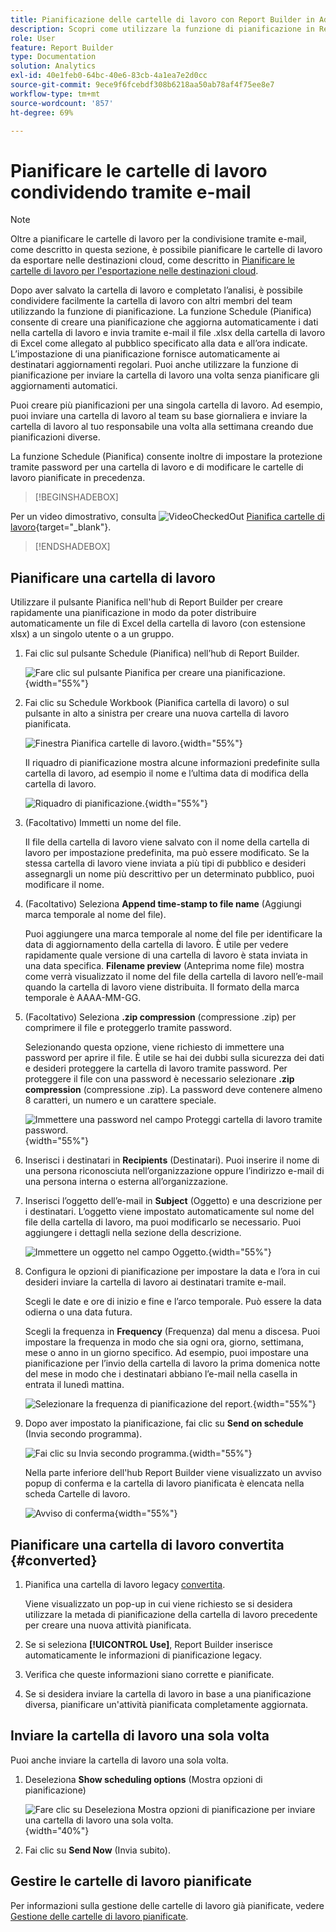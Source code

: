 ```yaml
---
title: Pianificazione delle cartelle di lavoro con Report Builder in Adobe Analytics
description: Scopri come utilizzare la funzione di pianificazione in Report Builder
role: User
feature: Report Builder
type: Documentation
solution: Analytics
exl-id: 40e1feb0-64bc-40e6-83cb-4a1ea7e2d0cc
source-git-commit: 9ece9f6fcebdf308b6218aa50ab78af4f75ee8e7
workflow-type: tm+mt
source-wordcount: '857'
ht-degree: 69%

---
```


# Pianificare le cartelle di lavoro condividendo tramite e-mail

>[!NOTE]
>
>Oltre a pianificare le cartelle di lavoro per la condivisione tramite e-mail, come descritto in questa sezione, è possibile pianificare le cartelle di lavoro da esportare nelle destinazioni cloud, come descritto in [Pianificare le cartelle di lavoro per l&#39;esportazione nelle destinazioni cloud](/help/analyze/report-builder/report-builder-export.md).

Dopo aver salvato la cartella di lavoro e completato l’analisi, è possibile condividere facilmente la cartella di lavoro con altri membri del team utilizzando la funzione di pianificazione. La funzione Schedule (Pianifica) consente di creare una pianificazione che aggiorna automaticamente i dati nella cartella di lavoro e invia tramite e-mail il file .xlsx della cartella di lavoro di Excel come allegato al pubblico specificato alla data e all’ora indicate. L’impostazione di una pianificazione fornisce automaticamente ai destinatari aggiornamenti regolari. Puoi anche utilizzare la funzione di pianificazione per inviare la cartella di lavoro una volta senza pianificare gli aggiornamenti automatici.

Puoi creare più pianificazioni per una singola cartella di lavoro. Ad esempio, puoi inviare una cartella di lavoro al team su base giornaliera e inviare la cartella di lavoro al tuo responsabile una volta alla settimana creando due pianificazioni diverse.

La funzione Schedule (Pianifica) consente inoltre di impostare la protezione tramite password per una cartella di lavoro e di modificare le cartelle di lavoro pianificate in precedenza.


>[!BEGINSHADEBOX]

Per un video dimostrativo, consulta ![VideoCheckedOut](/help/assets/icons/VideoCheckedOut.svg) [Pianifica cartelle di lavoro](https://video.tv.adobe.com/v/3417505?quality=12&learn=on&captions=ita){target="_blank"}.

>[!ENDSHADEBOX]


## Pianificare una cartella di lavoro

Utilizzare il pulsante Pianifica nell&#39;hub di Report Builder per creare rapidamente una pianificazione in modo da poter distribuire automaticamente un file di Excel della cartella di lavoro (con estensione xlsx) a un singolo utente o a un gruppo.

1. Fai clic sul pulsante Schedule (Pianifica) nell’hub di Report Builder.

   ![Fare clic sul pulsante Pianifica per creare una pianificazione.](./assets/schedule-button.png){width="55%"}

1. Fai clic su Schedule Workbook (Pianifica cartella di lavoro) o sul pulsante in alto a sinistra per creare una nuova cartella di lavoro pianificata.

   ![Finestra Pianifica cartelle di lavoro.](./assets/schedule-workbook.png){width="55%"}

   Il riquadro di pianificazione mostra alcune informazioni predefinite sulla cartella di lavoro, ad esempio il nome e l’ultima data di modifica della cartella di lavoro.

   ![Riquadro di pianificazione.](./assets/schedule-pane.png){width="55%"}

1. (Facoltativo) Immetti un nome del file.

   Il file della cartella di lavoro viene salvato con il nome della cartella di lavoro per impostazione predefinita, ma può essere modificato. Se la stessa cartella di lavoro viene inviata a più tipi di pubblico e desideri assegnargli un nome più descrittivo per un determinato pubblico, puoi modificare il nome.

1. (Facoltativo) Seleziona **Append time-stamp to file name** (Aggiungi marca temporale al nome del file).

   Puoi aggiungere una marca temporale al nome del file per identificare la data di aggiornamento della cartella di lavoro. È utile per vedere rapidamente quale versione di una cartella di lavoro è stata inviata in una data specifica. **Filename preview** (Anteprima nome file) mostra come verrà visualizzato il nome del file della cartella di lavoro nell’e-mail quando la cartella di lavoro viene distribuita. Il formato della marca temporale è AAAA-MM-GG.

1. (Facoltativo) Seleziona **.zip compression** (compressione .zip) per comprimere il file e proteggerlo tramite password.

   Selezionando questa opzione, viene richiesto di immettere una password per aprire il file. È utile se hai dei dubbi sulla sicurezza dei dati e desideri proteggere la cartella di lavoro tramite password. Per proteggere il file con una password è necessario selezionare **.zip compression** (compressione .zip). La password deve contenere almeno 8 caratteri, un numero e un carattere speciale.

   ![Immettere una password nel campo Proteggi cartella di lavoro tramite password.](./assets/zip-compression.png){width="55%"}

1. Inserisci i destinatari in **Recipients** (Destinatari). Puoi inserire il nome di una persona riconosciuta nell’organizzazione oppure l’indirizzo e-mail di una persona interna o esterna all’organizzazione.

1. Inserisci l’oggetto dell’e-mail in **Subject** (Oggetto) e una descrizione per i destinatari. L’oggetto viene impostato automaticamente sul nome del file della cartella di lavoro, ma puoi modificarlo se necessario. Puoi aggiungere i dettagli nella sezione della descrizione.

   ![Immettere un oggetto nel campo Oggetto.](./assets/recipients-subject.png){width="55%"}

1. Configura le opzioni di pianificazione per impostare la data e l’ora in cui desideri inviare la cartella di lavoro ai destinatari tramite e-mail.

   Scegli le date e ore di inizio e fine e l’arco temporale. Può essere la data odierna o una data futura.

   Scegli la frequenza in **Frequency** (Frequenza) dal menu a discesa. Puoi impostare la frequenza in modo che sia ogni ora, giorno, settimana, mese o anno in un giorno specifico. Ad esempio, puoi impostare una pianificazione per l’invio della cartella di lavoro la prima domenica notte del mese in modo che i destinatari abbiano l’e-mail nella casella in entrata il lunedì mattina.

   ![Selezionare la frequenza di pianificazione del report.](./assets/frequency.png){width="55%"}

1. Dopo aver impostato la pianificazione, fai clic su **Send on schedule** (Invia secondo programma).

   ![Fai clic su Invia secondo programma.](./assets/send-on-schedule.png){width="55%"}

   Nella parte inferiore dell&#39;hub Report Builder viene visualizzato un avviso popup di conferma e la cartella di lavoro pianificata è elencata nella scheda Cartelle di lavoro.

   ![Avviso di conferma](./assets/confirmation-toast.png){width="55%"}

## Pianificare una cartella di lavoro convertita {#converted}

1. Pianifica una cartella di lavoro legacy [convertita](/help/analyze/report-builder/convert-workbooks.md).

   Viene visualizzato un pop-up in cui viene richiesto se si desidera utilizzare la metada di pianificazione della cartella di lavoro precedente per creare una nuova attività pianificata.

1. Se si seleziona **[!UICONTROL Use]**, Report Builder inserisce automaticamente le informazioni di pianificazione legacy.

1. Verifica che queste informazioni siano corrette e pianificate.

1. Se si desidera inviare la cartella di lavoro in base a una pianificazione diversa, pianificare un&#39;attività pianificata completamente aggiornata.


## Inviare la cartella di lavoro una sola volta

Puoi anche inviare la cartella di lavoro una sola volta.

1. Deseleziona **Show scheduling options** (Mostra opzioni di pianificazione)

   ![Fare clic su Deseleziona Mostra opzioni di pianificazione per inviare una cartella di lavoro una sola volta.](./assets/send-now.png){width="40%"}

1. Fai clic su **Send Now** (Invia subito).

## Gestire le cartelle di lavoro pianificate

Per informazioni sulla gestione delle cartelle di lavoro già pianificate, vedere [Gestione delle cartelle di lavoro pianificate](/help/analyze/report-builder/manage-schedules-reportbuilder.md).

